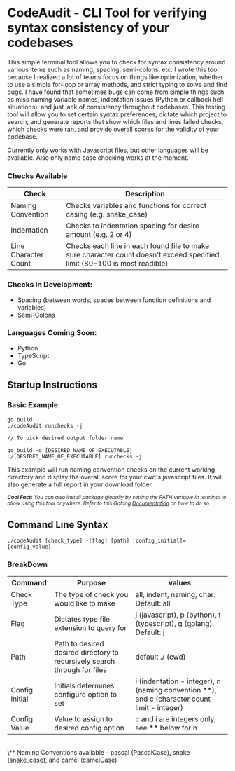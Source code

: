 # CodeAudit - CLI Tool for verifying syntax consistency of your codebases

This simple terminal tool allows you to check for syntax consistency around various items such as naming, spacing, semi-colons, etc. I wrote this tool because I realized a lot of teams
focus on things like optimization, whether to use a simple for-loop or array methods, and strict typing to solve and find bugs. I have found that sometimes bugs can come from simple things such as miss naming 
variable names, indentation issues (Python or callback hell situations), and just lack of consistency throughout codebases. This testing tool will allow you to set certain syntax preferences, dictate which project to search, and generate reports that show which files and lines failed checks, which checks were ran, and provide overall scores for the validity of your codebase.


Currently only works with Javascript files, but other languages will be available. Also only name case checking works at the moment. 

### Checks Available
|Check|Description|
|----|-----|
|Naming Convention| Checks variables and functions for correct casing (e.g. snake_case)|
|Indentation| Checks to indentation spacing for desire amount (e.g. 2 or 4)|
|Line Character Count| Checks each line in each found file to make sure character count doesn't exceed specified limit (80-100 is most readible)|

### Checks In Development:

- Spacing (between words, spaces between function definitions and variables)
- Semi-Colons

### Languages Coming Soon:

- Python
- TypeScript
- Go

## Startup Instructions 

### Basic Example:

```shell
go build
./codeAudit runchecks -j

// To pick desired output folder name

go build -o [DESIRED_NAME_OF_EXECUTABLE]
./[DESIRED_NAME_OF_EXECUTABLE] runchecks -j
```

This example will run naming convention checks on the current working directory and display the overall score for your cwd's javascript files. It will also generate a full report in your download folder.


_<small> <span>__Cool Fact:__</span> You can also install package globally by setting the PATH variable in terminal to allow using this tool anywhere. Refer to this Golang [Documentation]('https://go.dev/doc/tutorial/compile-install) on how to do so</small>_



## Command Line Syntax

```shell
./codeAudit [check_type] -[flag] [path] [config_initial]=[config_value]
```

### BreakDown

| Command | Purpose | values |
|---------|---------|--------|
| Check Type | The type of check you would like to make  |  all, indent, naming, char. Default: all|
| Flag | Dictates type file extension to query for | j (javascript), p (python), t (typescript), g (golang). Default: j |
| Path | Path to desired desired directory to recursively search through for files| default ./ (cwd)|
|Config Initial| Initials determines configure option to set| i (indentation - integer), n (naming convention **), and c (character count limit - integer)|
|Config Value| Value to assign to desired config option| c and i are integers only, see ** below for n|

<br>
\** Naming Conventions available - pascal (PascalCase), snake (snake_case), and camel (camelCase)

